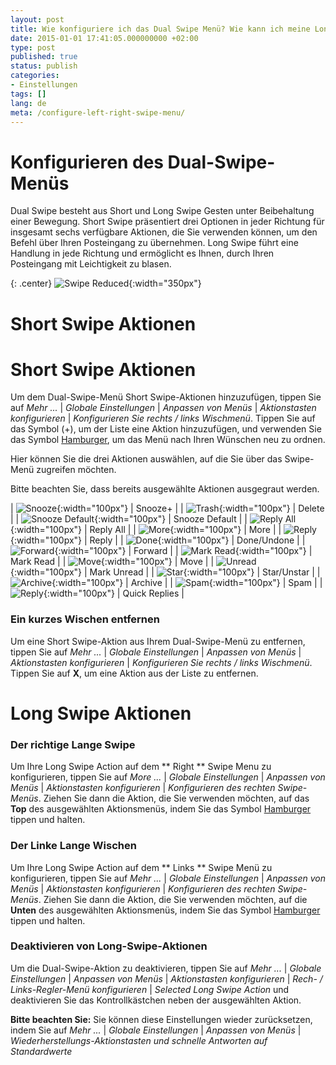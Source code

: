 ```yaml
---
layout: post
title: Wie konfiguriere ich das Dual Swipe Menü? Wie kann ich meine Long Swipe Action einstellen?
date: 2015-01-01 17:41:05.000000000 +02:00
type: post
published: true
status: publish
categories:
- Einstellungen
tags: []
lang: de
meta: /configure-left-right-swipe-menu/
---
```


# Konfigurieren des Dual-Swipe-Menüs

Dual Swipe besteht aus Short und Long Swipe Gesten unter Beibehaltung einer Bewegung. Short Swipe präsentiert drei Optionen in jeder Richtung für insgesamt sechs verfügbare Aktionen, die Sie verwenden können, um den Befehl über Ihren Posteingang zu übernehmen. Long Swipe führt eine Handlung in jede Richtung und ermöglicht es Ihnen, durch Ihren Posteingang mit Leichtigkeit zu blasen.

{: .center}
![Swipe Reduced](/assets/BlueMail_Swipe_reduced.gif){:width="350px"}

# Short Swipe Aktionen

# Short Swipe Aktionen

Um dem Dual-Swipe-Menü Short Swipe-Aktionen hinzuzufügen, tippen Sie auf *Mehr ...* \| *Globale Einstellungen* \| *Anpassen von Menüs* \| *Aktionstasten konfigurieren* \| *Konfigurieren Sie rechts / links Wischmenü*. Tippen Sie auf das Symbol (+), um der Liste eine Aktion hinzuzufügen, und verwenden Sie das Symbol [Hamburger](/assets/Hamburger-Menu-Blue.jpg), um das Menü nach Ihren Wünschen neu zu ordnen.

Hier können Sie die drei Aktionen auswählen, auf die Sie über das Swipe-Menü zugreifen möchten.

Bitte beachten Sie, dass bereits ausgewählte Aktionen ausgegraut werden.

| ![Snooze](/assets/ic_action_later--150x150.png){:width="100px"} | Snooze+ |
| ![Trash](/assets/folder_trash.png){:width="100px"} | Delete |
| ![Snooze Default](/assets/ic_action_later_default.png){:width="100px"} | Snooze Default |
| ![Reply All](/assets/ic_action_reply_all.png){:width="100px"} | Reply All |
| ![More](/assets/more_option_add_account.png){:width="100px"} | More |
| ![Reply](/assets/ic_action_wear_reply.png){:width="100px"} | Reply |
| ![Done](/assets/ic_action_done.png){:width="100px"} | Done/Undone |
| ![Forward](/assets/ic_action_forward.png){:width="100px"} | Forward |
| ![Mark Read](/assets/ic_action_wear_mark_as_read.png){:width="100px"} | Mark Read |
| ![Move](/assets/ic_action_move.png){:width="100px"} | Move |
| ![Unread](/assets/menu_item_unread.png){:width="100px"} | Mark Unread |
| ![Star](/assets/menu_item_star.png){:width="100px"} | Star/Unstar |
| ![Archive](/assets/ic_action_wear_archive.png){:width="100px"} | Archive |
| ![Spam](/assets/ic_action_spam.png){:width="100px"} | Spam |
| ![Reply](/assets/settings_swipe_quick_reply1.png){:width="100px"} | Quick Replies |

### Ein kurzes Wischen entfernen
Um eine Short Swipe-Aktion aus Ihrem Dual-Swipe-Menü zu entfernen, tippen Sie auf *Mehr ...* \| *Globale Einstellungen* \| *Anpassen von Menüs* \| *Aktionstasten konfigurieren* \| *Konfigurieren Sie rechts / links Wischmenü*. Tippen Sie auf **X**, um eine Aktion aus der Liste zu entfernen.

# Long Swipe Aktionen

### Der richtige Lange Swipe

Um Ihre Long Swipe Action auf dem ** Right ** Swipe Menu zu konfigurieren, tippen Sie auf *More ...* \| *Globale Einstellungen* \| *Anpassen von Menüs* \| *Aktionstasten konfigurieren* \| *Konfigurieren des rechten Swipe-Menüs*. Ziehen Sie dann die Aktion, die Sie verwenden möchten, auf das **Top** des ausgewählten Aktionsmenüs, indem Sie das Symbol [Hamburger](/assets/Hamburger-Menu-Blue.jpg) tippen und halten.

### Der Linke Lange Wischen

Um Ihre Long Swipe Action auf dem ** Links ** Swipe Menü zu konfigurieren, tippen Sie auf *Mehr ...* \| *Globale Einstellungen* \| *Anpassen von Menüs* \| *Aktionstasten konfigurieren* \| *Konfigurieren des rechten Swipe-Menüs*. Ziehen Sie dann die Aktion, die Sie verwenden möchten, auf die **Unten** des ausgewählten Aktionsmenüs, indem Sie das Symbol [Hamburger](/assets/Hamburger-Menu-Blue.jpg) tippen und halten.

### Deaktivieren von Long-Swipe-Aktionen

Um die Dual-Swipe-Aktion zu deaktivieren, tippen Sie auf *Mehr ...* \| *Globale Einstellungen* \| *Anpassen von Menüs* \| *Aktionstasten konfigurieren* \| *Rech- / Links-Regler-Menü konfigurieren* \| *Selected Long Swipe Action* und deaktivieren Sie das Kontrollkästchen neben der ausgewählten Aktion.

**Bitte beachten Sie:** Sie können diese Einstellungen wieder zurücksetzen, indem Sie auf *Mehr ...* \| *Globale Einstellungen* \| *Anpassen von Menüs* \| *Wiederherstellungs-Aktionstasten und schnelle Antworten auf Standardwerte*
